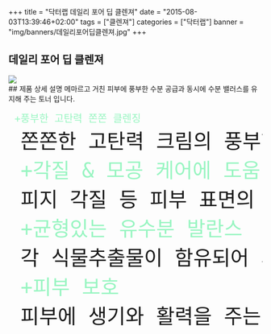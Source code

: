 +++
title = "닥터랩 데일리 포어 딥 클렌져"
date = "2015-08-03T13:39:46+02:00"
tags = ["클렌져"]
categories = ["닥터랩"]
banner = "img/banners/데일리포어딥클렌져.jpg"
+++

## 데일리 포어 딥 클렌져
<img src="/img/banners/데일리포어딥클렌져.jpg" style="max-width: 100%; height: auto;">
<br>
## 제품 상세 설명
메마르고 거친 피부에 풍부한 수분 공급과 동시에 수분 밸러스를 유지해 주는 토너 입니다.
<pre>
<font size="5" color = #98f5c1> +풍부한 고탄력 쫀쫀 클렌징 </font>
<font size=8 > 쫀쫀한 고탄력 크림의 풍부한 거품이 발생되어 메이크업 잔여물 등 피부 더러움을 말끔하게 지원주는 클렌징 폼입니다.</font>
<font size=10 color = #98f5c1> +각질 & 모공 케어에 도움 </font>
<font size=8 > 피지 각질 등 피부 표면의 불필요한 노폐물을 부드럽게 제거해 주어 모공을 수렴시켜 매끄러운 피부로 관리해 줍니다.</font>
<font size=10 color = #98f5c1> +균형있는 유수분 발란스 </font>
<font size=8 > 각 식물추출물이 함유되어 세안 후 건조함 없이 피부를 촉촉하게 가꾸어 주며, 피부를 맑고 탄력있게 케어 해줍니다.</font>
<font size=10 color = #98f5c1> +피부 보호 </font>
<font size=8 > 피부에 생기와 활력을 주는 5가지 과일추출물이 함유되어있는 폼 클렌징 입니다.</font>
</pre>

